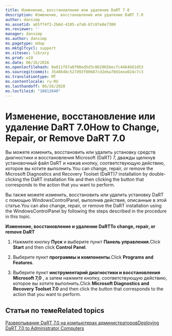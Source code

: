 ```yaml
---
title: Изменение, восстановление или удаление DaRT 7.0
description: Изменение, восстановление или удаление DaRT 7.0
author: dansimp
ms.assetid: a65ff4f3-2b6d-4105-a7a0-67c87e8e7300
ms.reviewer: ''
manager: dansimp
ms.author: dansimp
ms.pagetype: mdop
ms.mktglfcycl: support
ms.sitesec: library
ms.prod: w10
ms.date: 06/16/2016
ms.openlocfilehash: 0a011f67a8f08ed5d3c862865becfc4464b81d53
ms.sourcegitcommit: 354664bc527d93f80687cd2eba70d1eea024c7c3
ms.translationtype: MT
ms.contentlocale: ru-RU
ms.lasthandoff: 06/26/2020
ms.locfileid: "10812640"
---
```

# <span data-ttu-id="c8ed1-103">Изменение, восстановление или удаление DaRT 7.0</span><span class="sxs-lookup"><span data-stu-id="c8ed1-103">How to Change, Repair, or Remove DaRT 7.0</span></span>


<span data-ttu-id="c8ed1-104">Вы можете изменить, восстановить или удалить установку средств диагностики и восстановления Microsoft (DaRT) 7, дважды щелкнув установочный файл DaRT и нажав кнопку, соответствующую действию, которое вы хотите выполнить.</span><span class="sxs-lookup"><span data-stu-id="c8ed1-104">You can change, repair, or remove the Microsoft Diagnostics and Recovery Toolset (DaRT)7 installation by double-clicking the DaRT installation file and then clicking the button that corresponds to the action that you want to perform.</span></span>

<span data-ttu-id="c8ed1-105">Вы также можете изменить, восстановить или удалить установку DaRT с помощью WindowsControlPanel, выполнив действия, описанные в этой статье.</span><span class="sxs-lookup"><span data-stu-id="c8ed1-105">You can also change, repair, or remove the DaRT installation using the WindowsControlPanel by following the steps described in the procedure in this topic.</span></span>

**<span data-ttu-id="c8ed1-106">Изменение, восстановление и удаление DaRT</span><span class="sxs-lookup"><span data-stu-id="c8ed1-106">To change, repair, or remove DaRT</span></span>**

1.  <span data-ttu-id="c8ed1-107">Нажмите кнопку **Пуск** и выберите пункт **Панель управления**.</span><span class="sxs-lookup"><span data-stu-id="c8ed1-107">Click **Start** and then click **Control Panel**.</span></span>

2.  <span data-ttu-id="c8ed1-108">Выберите пункт **программы и компоненты**.</span><span class="sxs-lookup"><span data-stu-id="c8ed1-108">Click **Programs and Features**.</span></span>

3.  <span data-ttu-id="c8ed1-109">Выберите пункт **инструментарий диагностики и восстановления Microsoft 7,0** , а затем нажмите кнопку, соответствующую действию, которое вы хотите выполнить.</span><span class="sxs-lookup"><span data-stu-id="c8ed1-109">Click **Microsoft Diagnostics and Recovery Toolset 7.0** and then click the button that corresponds to the action that you want to perform.</span></span>

## <span data-ttu-id="c8ed1-110">Статьи по теме</span><span class="sxs-lookup"><span data-stu-id="c8ed1-110">Related topics</span></span>


[<span data-ttu-id="c8ed1-111">Развертывание DaRT 7.0 на компьютерах администраторов</span><span class="sxs-lookup"><span data-stu-id="c8ed1-111">Deploying DaRT 7.0 to Administrator Computers</span></span>](deploying-dart-70-to-administrator-computers-dart-7.md)

 

 





